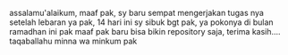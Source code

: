 assalamu'alaikum, maaf pak, sy baru sempat mengerjakan tugas nya setelah lebaran ya pak, 14 hari ini sy sibuk bgt pak, ya pokonya di bulan ramadhan ini pak
maaf pak baru bisa bikin repository saja, terima kasih.... taqaballahu minna wa minkum pak
